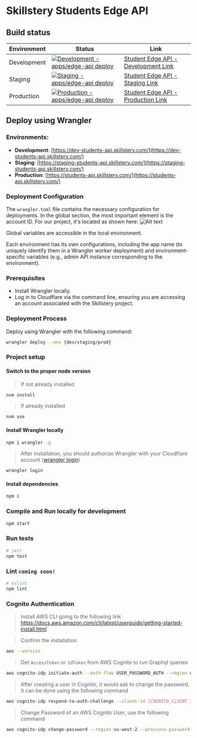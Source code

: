 # Skillstery Students Edge API

## Build status

| Environment | Status                                                                                                                                                                                                                                    | Link                                                                               |
| ----------- | ----------------------------------------------------------------------------------------------------------------------------------------------------------------------------------------------------------------------------------------- | ---------------------------------------------------------------------------------- |
| Development | [![Development - apps/edge-api deploy](https://github.com/Skillstery/supabase/actions/workflows/dev_edge_api_deploy.yml/badge.svg?branch=development)](https://github.com/Skillstery/supabase/actions/workflows/dev_edge_api_deploy.yml) | [Student Edge API - Development Link](https://dev-students-api.skillstery.com)     |
| Staging     | [![Staging - apps/edge-api deploy](https://github.com/Skillstery/supabase/actions/workflows/dev_edge_api_deploy.yml/badge.svg?branch=staging)](https://github.com/Skillstery/supabase/actions/workflows/dev_edge_api_deployyml) | [Student Edge API - Staging Link](https://staging-students-api.skillstery.com) |
| Production  | [![Production - apps/edge-api deploy](https://github.com/Skillstery/supabase/actions/workflows/dev_edge_api_deploy.yml/badge.svg?branch=main)](https://github.com/Skillstery/supabase/actions/workflows/dev_edge_api_deploy.yml) | [Student Edge API - Production Link](https://students-api.skillstery.com)      |

## Deploy using Wrangler

### Environments:

- **Development**: [https://dev-students-api.skillstery.com/](https://dev-students-api.skillstery.com/)
- **Staging**: [https://staging-students-api.skillstery.com/](https://staging-students-api.skillstery.com/)
- **Production**: [https://students-api.skillstery.com/](https://students-api.skillstery.com/)

### Deployment Configuration

The `wrangler.toml` file contains the necessary configuration for deployments. In the global section, the most important element is the account ID. For our project, it's located as shown here:
![Alt text](misc/account-id.png)

Global variables are accessible in the local environment.

Each environment has its own configurations, including the app name (to uniquely identify them in a Wrangler worker deployment) and environment-specific variables (e.g., admin API instance corresponding to the environment).

### Prerequisites

- Install Wrangler locally.
- Log in to Cloudflare via the command line, ensuring you are accessing an account associated with the Skillstery project.

### Deployment Process

Deploy using Wrangler with the following command:

```bash
wrangler deploy --env {dev/staging/prod}
```

### Project setup

#### Switch to the proper node version

> If not already installed

```bash
nvm install
```

> If already installed

```bash
nvm use
```

#### Install Wrangler locally

```bash
npm i wrangler -g
```

> After installation, you should authorize Wrangler with your Cloudflare account ([wrangler login](https://developers.cloudflare.com/workers/wrangler/migration/v1-to-v2/wrangler-legacy/commands/#login))

```bash
wrangler login
```

#### Install dependencies

```bash
npm i
```

### Compile and Run locally for development

```bash
npm start
```

### Run tests

```bash
# jest
npm test
```

### Lint `coming soon!`

```bash
# eslint
npm lint
```

### Cognito Authentication

> Install AWS CLI going to the following link https://docs.aws.amazon.com/cli/latest/userguide/getting-started-install.html

> Confirm the installation

```bash
aws --version
```

> Get `AccessToken` or `IdToken` from AWS Cognito to run Graphql queries

```bash
aws cognito-idp initiate-auth --auth-flow USER_PASSWORD_AUTH --region us-west-2 --client-id [COGNITO_CLIENT_ID] --auth-parameters USERNAME=[COGNITO_USERNAME],PASSWORD=[COGNITO_USER_PASSWORD]
```

> After creating a user in Cognito, it would ask to change the password. It can be done using the following command

```bash
aws cognito-idp respond-to-auth-challenge --client-id [COGNITO_CLIENT_ID] --challenge-name NEW_PASSWORD_REQUIRED --region us-west-2 --challenge-responses USERNAME=[COGNITO_USERNAME],NEW_PASSWORD=[COGNITO_USER_PASSWORD] --session [SESSION_TOKEN]
```

> Change Password of an AWS Cognito User, use the following command

```bash
aws cognito-idp change-password --region us-west-2 --previous-password [OLD_PASSWORD] --proposed-password [NEW_PASSWORD] --access-token [ACCESS_TOKEN]
```
